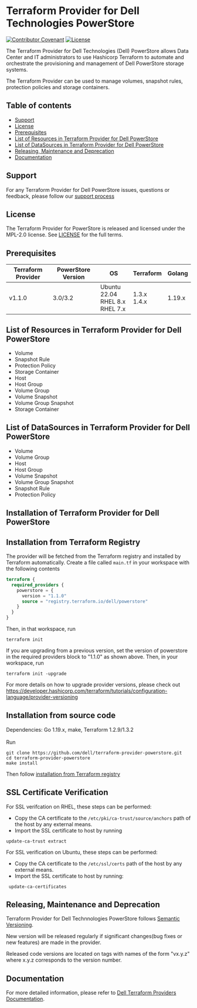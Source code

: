 <!--
Copyright (c) 2022 Dell Inc., or its subsidiaries. All Rights Reserved.
Licensed under the Mozilla Public License Version 2.0 (the "License");
you may not use this file except in compliance with the License.
You may obtain a copy of the License at
    http://mozilla.org/MPL/2.0/
Unless required by applicable law or agreed to in writing, software
distributed under the License is distributed on an "AS IS" BASIS,
WITHOUT WARRANTIES OR CONDITIONS OF ANY KIND, either express or implied.
See the License for the specific language governing permissions and
limitations under the License.
-->
# Terraform Provider for Dell Technologies PowerStore

[![Contributor Covenant](https://img.shields.io/badge/Contributor%20Covenant-v2.0%20adopted-ff69b4.svg)](about/CODE_OF_CONDUCT.md)
[![License](https://img.shields.io/badge/License-MPL_2.0-blue.svg)](LICENSE)


The Terraform Provider for Dell Technologies (Dell) PowerStore allows Data Center and IT administrators to use Hashicorp Terraform to automate and orchestrate the provisioning and management of Dell PowerStore storage systems.

The Terraform Provider can be used to manage volumes, snapshot rules, protection policies and storage containers.

## Table of contents

* [Support](#support)
* [License](#license)
* [Prerequisites](#prerequisites)
* [List of Resources in Terraform Provider for Dell PowerStore](#list-of-resources-in-terraform-provider-for-dell-powerstore)
* [List of DataSources in Terraform Provider for Dell PowerStore](#list-of-datasources-in-terraform-provider-for-dell-powerstore)
* [Releasing, Maintenance and Deprecation](#releasing-maintenance-and-deprecation)
* [Documentation](#documentation)

## Support
For any Terraform Provider for Dell PowerStore issues, questions or feedback, please follow our [support process](https://github.com/dell/dell-terraform-providers/blob/main/docs/SUPPORT.md)

## License
The Terraform Provider for PowerStore is released and licensed under the MPL-2.0 license. See [LICENSE](https://github.com/dell/terraform-provider-powerstore/blob/main/LICENSE) for the full terms.

## Prerequisites

| **Terraform Provider** | **PowerStore Version** | **OS** | **Terraform** | **Golang**
|---------------------|-----------------------|-------|--------------------|--------------------------|
| v1.1.0 | 3.0/3.2 | Ubuntu 22.04 <br> RHEL 8.x <br> RHEL 7.x | 1.3.x <br> 1.4.x <br> | 1.19.x

## List of Resources in Terraform Provider for Dell PowerStore
  * Volume
  * Snapshot Rule
  * Protection Policy
  * Storage Container
  * Host
  * Host Group
  * Volume Group
  * Volume Snapshot
  * Volume Group Snapshot
  * Storage Container

## List of DataSources in Terraform Provider for Dell PowerStore
  * Volume
  * Volume Group
  * Host
  * Host Group
  * Volume Snapshot
  * Volume Group Snapshot
  * Snapshot Rule
  * Protection Policy

## Installation of Terraform Provider for Dell PowerStore

## Installation from Terraform Registry

The provider will be fetched from the Terraform registry and installed by Terraform automatically.
Create a file called `main.tf` in your workspace with the following contents

```terraform
terraform {
  required_providers {
    powerstore = {
      version = "1.1.0"
      source = "registry.terraform.io/dell/powerstore"
    }
  }
}
```
Then, in that workspace, run
```
terraform init
```

If you are upgrading from a previous version, set the version of powerstore in the required providers block to "1.1.0" as shown above.
Then, in your workspace, run
```
terraform init -upgrade
```
For more details on how to upgrade provider versions, please check out https://developer.hashicorp.com/terraform/tutorials/configuration-language/provider-versioning

## Installation from source code

Dependencies: Go 1.19.x, make, Terraform 1.2.9/1.3.2
<br>
<br>
Run
```
git clone https://github.com/dell/terraform-provider-powerstore.git
cd terraform-provider-powerstore
make install
```
Then follow [installation from Terraform registry](#installation-from-terraform-registry)

## SSL Certificate Verification

For SSL verifcation on RHEL, these steps can be performed:
 * Copy the CA certificate to the `/etc/pki/ca-trust/source/anchors` path of the host by any external means.
 * Import the SSL certificate to host by running
```
update-ca-trust extract
```
For SSL verification on Ubuntu, these steps can be performed:
 * Copy the CA certificate to the `/etc/ssl/certs` path of the host by any external means.
 * Import the SSL certificate to host by running:
 ```
  update-ca-certificates
```

## Releasing, Maintenance and Deprecation

Terraform Provider for Dell Technnologies PowerStore follows [Semantic Versioning](https://semver.org/).

New version will be released regularly if significant changes(bug fixes or new features) are made in the provider.

Released code versions are located on tags with names of the form "vx.y.z" where x.y.z corresponds to the version number.

## Documentation
For more detailed information, please refer to [Dell Terraform Providers Documentation](https://dell.github.io/terraform-docs/).
